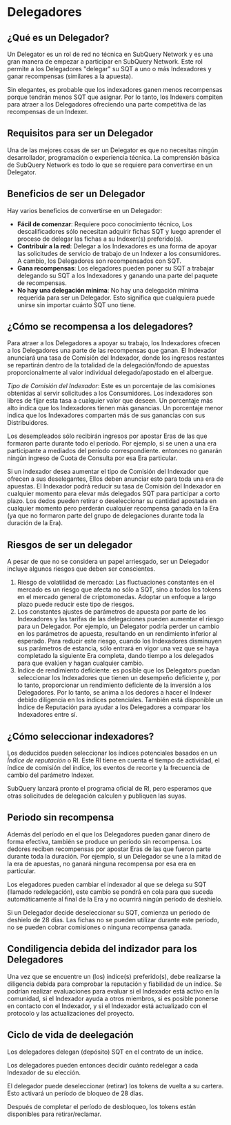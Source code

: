 # Delegadores

## ¿Qué es un Delegador?

Un Delegator es un rol de red no técnica en SubQuery Network y es una gran manera de empezar a participar en SubQuery Network. Este rol permite a los Delegadores "delegar" su SQT a uno o más Indexadores y ganar recompensas (similares a la apuesta).

Sin elegantes, es probable que los indexadores ganen menos recompensas porque tendrán menos SQT que asignar. Por lo tanto, los Indexers compiten para atraer a los Delegadores ofreciendo una parte competitiva de las recompensas de un Indexer.

## Requisitos para ser un Delegador

Una de las mejores cosas de ser un Delegator es que no necesitas ningún desarrollador, programación o experiencia técnica. La comprensión básica de SubQuery Network es todo lo que se requiere para convertirse en un Delegator.

## Beneficios de ser un Delegador

Hay varios beneficios de convertirse en un Delegador:

- **Fácil de comenzar**: Requiere poco conocimiento técnico, Los descalificadores sólo necesitan adquirir fichas SQT y luego aprender el proceso de delegar las fichas a su Indexer(s) preferido(s).
- **Contribuir a la red**: Delegar a los Indexadores es una forma de apoyar las solicitudes de servicio de trabajo de un Indexer a los consumidores. A cambio, los Delegadores son recompensados con SQT.
- **Gana recompensas**: Los elegadores pueden poner su SQT a trabajar delegando su SQT a los Indexadores y ganando una parte del paquete de recompensas.
- **No hay una delegación mínima**: No hay una delegación mínima requerida para ser un Delegador. Esto significa que cualquiera puede unirse sin importar cuánto SQT uno tiene.

## ¿Cómo se recompensa a los delegadores?

Para atraer a los Delegadores a apoyar su trabajo, los Indexadores ofrecen a los Delegadores una parte de las recompensas que ganan. El Indexador anunciará una tasa de Comisión del Indexador, donde los ingresos restantes se repartirán dentro de la totalidad de la delegación/fondo de apuestas proporcionalmente al valor individual delegado/apostado en el albergue.

*Tipo de Comisión del Indexador*: Este es un porcentaje de las comisiones obtenidas al servir solicitudes a los Consumidores. Los indexadores son libres de fijar esta tasa a cualquier valor que deseen. Un porcentaje más alto indica que los Indexadores tienen más ganancias. Un porcentaje menor indica que los Indexadores comparten más de sus ganancias con sus Distribuidores.

Los desempleados sólo recibirán ingresos por apostar Eras de las que formaron parte durante todo el período. Por ejemplo, si se unen a una era participante a mediados del período correspondiente. entonces no ganarán ningún ingreso de Cuota de Consulta por esa Era particular.

Si un indexador desea aumentar el tipo de Comisión del Indexador que ofrecen a sus deselegantes, Ellos deben anunciar esto para toda una era de apuestas. El Indexador podrá reducir su tasa de Comisión del Indexador en cualquier momento para elevar más delegados SQT para participar a corto plazo. Los dedos pueden retirar o deseleccionar su cantidad apostada en cualquier momento pero perderán cualquier recompensa ganada en la Era (ya que no formaron parte del grupo de delegaciones durante toda la duración de la Era).

## Riesgos de ser un delegador

A pesar de que no se considera un papel arriesgado, ser un Delegador incluye algunos riesgos que deben ser conscientes.

1. Riesgo de volatilidad de mercado: Las fluctuaciones constantes en el mercado es un riesgo que afecta no sólo a SQT, sino a todos los tokens en el mercado general de criptomonedas. Adoptar un enfoque a largo plazo puede reducir este tipo de riesgos.
2. Los constantes ajustes de parámetros de apuesta por parte de los Indexadores y las tarifas de las delegaciones pueden aumentar el riesgo para un Delegador. Por ejemplo, un Delegator podría perder un cambio en los parámetros de apuesta, resultando en un rendimiento inferior al esperado. Para reducir este riesgo, cuando los Indexadores disminuyen sus parámetros de estancia, sólo entrará en vigor una vez que se haya completado la siguiente Era completa, dando tiempo a los delegados para que evalúen y hagan cualquier cambio.
3. Indice de rendimiento deficiente: es posible que los Delegators puedan seleccionar los Indexadores que tienen un desempeño deficiente y, por lo tanto, proporcionar un rendimiento deficiente de la inversión a los Delegadores. Por lo tanto, se anima a los dedores a hacer el Indexer debido diligencia en los índices potenciales. También está disponible un Índice de Reputación para ayudar a los Delegadores a comparar los Indexadores entre sí.

## ¿Cómo seleccionar indexadores?

Los deducidos pueden seleccionar los índices potenciales basados en un *Índice de reputación* o RI. Este RI tiene en cuenta el tiempo de actividad, el índice de comisión del índice, los eventos de recorte y la frecuencia de cambio del parámetro Indexer.

SubQuery lanzará pronto el programa oficial de RI, pero esperamos que otras solicitudes de delegación calculen y publiquen las suyas.

## Periodo sin recompensa

Además del período en el que los Delegadores pueden ganar dinero de forma efectiva, también se produce un período sin recompensa. Los dedores reciben recompensas por apostar Eras de las que fueron parte durante toda la duración. Por ejemplo, si un Delegador se une a la mitad de la era de apuestas, no ganará ninguna recompensa por esa era en particular.

Los elegadores pueden cambiar el indexador al que se delega su SQT (llamado redelegación), este cambio se pondrá en cola para que suceda automáticamente al final de la Era y no ocurrirá ningún período de deshielo.

Si un Delegador decide deseleccionar su SQT, comienza un período de deshielo de 28 días. Las fichas no se pueden utilizar durante este período, no se pueden cobrar comisiones o ninguna recompensa ganada.

## Condiligencia debida del indizador para los Delegadores

Una vez que se encuentre un (los) índice(s) preferido(s), debe realizarse la diligencia debida para comprobar la reputación y fiabilidad de un índice. Se podrían realizar evaluaciones para evaluar si el Indexador está activo en la comunidad, si el Indexador ayuda a otros miembros, si es posible ponerse en contacto con el Indexador, y si el Indexador está actualizado con el protocolo y las actualizaciones del proyecto.

## Ciclo de vida de deelegación

Los delegadores delegan (depósito) SQT en el contrato de un índice.

Los delegadores pueden entonces decidir cuánto redelegar a cada Indexador de su elección.

El delegador puede deseleccionar (retirar) los tokens de vuelta a su cartera. Esto activará un período de bloqueo de 28 días.

Después de completar el período de desbloqueo, los tokens están disponibles para retirar/reclamar.

